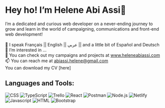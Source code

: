  <h1>Hey ho! I’m Helene Abi Assi👋</h1>

I’m a dedicated and curious web developer on a never-ending journey to grow and learn in the world of campaigning, communications and front-end web development!
</br></br>
💬 I speak Français || English || عربي || and a little bit of Español and Deutsch</br>
👀 I’m interested in ... </br>
🌱 You can check out my campaigns and projects at www.heleneabiassi.com</br>
📫 You can reach me at abiassi.helene@gmail.com</br>
You can download my CV [here]</br>


<h2>Languages and Tools:</h2>
<img src="https://github.com/helene-abiassi/helene-abiassi/assets/140400288/0dc09cfa-f8ec-4a49-ac60-1d2843b8abf6)![TW](https://github.com/helene-abiassi/helene-abiassi/assets/140400288/2158b33e-692b-4139-b961-f3cb85fec6c9" alt="CSS"> </img>
<img src="https://github.com/helene-abiassi/helene-abiassi/assets/140400288/f895c239-701c-4681-9873-561310041704" alt="TypeScript"> </img>
<img src="https://github.com/helene-abiassi/helene-abiassi/assets/140400288/161a312e-fa4e-4603-89ef-74dd8156353b" alt="Trello"> </img>
<img src="https://github.com/helene-abiassi/helene-abiassi/assets/140400288/3a7c85c3-c624-462a-bfc4-5b832c77c9e5" alt="React"> </img>
<img src="https://github.com/helene-abiassi/helene-abiassi/assets/140400288/cccd30b7-701b-47ac-8289-cf521fdd1cac" alt="Postman"> </img>
<img src="https://github.com/helene-abiassi/helene-abiassi/assets/140400288/7b2260ff-3740-4489-a67b-795fdf4549c5" alt="Node.js"> </img>
<img src="https://github.com/helene-abiassi/helene-abiassi/assets/140400288/6d295add-0f45-42b7-9cd8-2dacd1f73d3b" alt="Netlify"> </img>
<img src="https://github.com/helene-abiassi/helene-abiassi/assets/140400288/a56a929a-582e-46c9-a2fa-0a2880ed4bbf" alt="Javascript"> </img>
<img src="https://github.com/helene-abiassi/helene-abiassi/assets/140400288/e9bdd984-6d3a-4bc7-8a76-1fab060ee37a" alt="HTML"> </img>
<img src="https://github.com/helene-abiassi/helene-abiassi/assets/140400288/85f3cfb3-65ae-454f-b888-8fda22ccc3cc" alt="Bootstrap"> </img>

